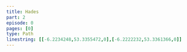 ```yaml
---
title: Hades
part: 2
episode: 0
pages: [0]
type: Path
linestring: [[-6.2234248,53.3355472,0],[-6.2222232,53.3361366,0]]
---
```

